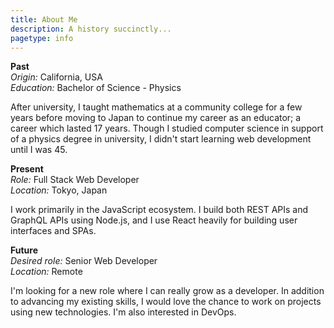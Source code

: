 ```yaml
---
title: About Me
description: A history succinctly...
pagetype: info
---
```


**Past**  
*Origin:* California, USA  
*Education:* Bachelor of Science - Physics 

After university, I taught mathematics at a community college for a few years before moving to Japan to continue my career as an educator; a career which lasted 17 years. Though I studied computer science in support of a physics degree in university, I didn't start learning web development until I was 45.

**Present**  
*Role:* Full Stack Web Developer  
*Location:* Tokyo, Japan  

I work primarily in the JavaScript ecosystem. I build both REST APIs and GraphQL APIs using Node.js, and I use React heavily for building user interfaces and SPAs. 

**Future**  
*Desired role:* Senior Web Developer  
*Location:* Remote

I'm looking for a new role where I can really grow as a developer. In addition to advancing my existing skills, I would love the chance to work on projects using new technologies. I'm also interested in DevOps.
